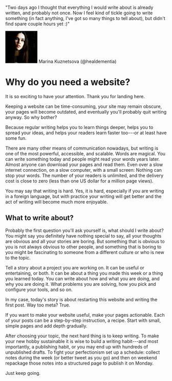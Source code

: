 "Two days ago I thought that everything I would write about is already
written, and probably not once. Now I feel kind of tickle going to write
something (in fact anything, I've got so many things to tell about), but
didn't find spare couple hours yet :)"
<div class="quote"><a href="https://mobile.twitter.com/healdementia/status/987440001142095873">
<img src="/avatars/healdementia.jpeg" class="quote__avatar" title="21 Apr 2018" alt="Marina Kuznetsova (@healdementia)"></a>
<span class="quote__name">Marina Kuznetsova (@healdementia)</span></div>

# Why do you need a&nbsp;website?

It is so exciting to have your attention. Thank you for landing here.

Keeping a website can be time-consuming, your site may remain obscure,
your pages will become outdated, and eventually you'll probably quit
writing anyway. So why bother?

Because regular writing helps you to learn things deeper, helps you to
spread your ideas, and helps your readers learn faster too---or at least
have some fun.

There are many other means of communication nowadays, but writing is one
of the most powerful, accessible, and scalable. Words are magical. You can
write something today and people might read your words years later. Almost
anyone can download your pages and read them. Even over a slow internet
connection, on a slow computer, with a small screen: Nothing can stop your
words. The number of your readers is unlimited, and the delivery cost is
close to zero (less than one US dollar for a million page views).

You may say that writing is hard. Yes, it is hard, especially if you are
writing in a foreign language, but with practice your writing will get
better and the act of writing will become much more enjoyable.

## What to write about?

Probably the first question you'll ask yourself is, what should I write
about? You might say you definitely have nothing special to say, all your
thoughts are obvious and all your stories are boring. But something that
is obvious to you is not always obvious to other people, and something
that is boring to you might be fascinating to someone from a different
culture or who is new to the topic.

Tell a story about a project you are working on. It can be useful or
entertaining, or both. It can be about a thing you made this week or a
thing you learned today. You can write about how and what you are doing,
and why you are doing it. What problems you are solving, how you pick and
configure your tools, and so on.

In my case, today's story is about restarting this website and writing the
first post. Way too meta? True.

If you want to make your website useful, make your pages actionable. Each
of your posts can be a step-by-step instruction, a recipe. Start with
small, simple pages and add depth gradually.

After choosing your topic, the next hard thing is to keep writing. To make
your new hobby sustainable it is wise to build a writing habit---and most
importantly, a publishing habit, or you may end up with hundreds of
unpublished drafts. To fight your perfectionism set up a schedule: collect
notes during the week (or better tweet as you go) and then on weekend
repackage those notes into a structured page to publish it on Monday.

Just keep going.
